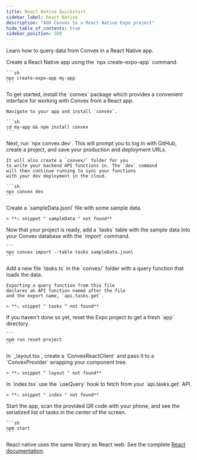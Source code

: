```yaml
---
title: React Native Quickstart
sidebar_label: React Native
description: "Add Convex to a React Native Expo project"
hide_table_of_contents: true
sidebar_position: 300
---
```






Learn how to query data from Convex in a React Native app.

<StepByStep>
  <Step title="Create a React Native app">
    Create a React Native app using the `npx create-expo-app` command.

    ```sh
    npx create-expo-app my-app
    ```

  </Step>
  <Step title="Install the Convex client and server library">
    To get started, install the `convex`
    package which provides a convenient interface for working
    with Convex from a React app.

    Navigate to your app and install `convex`.

    ```sh
    cd my-app && npm install convex
    ```

  </Step>
  <Step title="Set up a Convex dev deployment">
    Next, run `npx convex dev`. This
    will prompt you to log in with GitHub,
    create a project, and save your production and deployment URLs.

    It will also create a `convex/` folder for you
    to write your backend API functions in. The `dev` command
    will then continue running to sync your functions
    with your dev deployment in the cloud.

    ```sh
    npx convex dev
    ```

  </Step>

  <Step title="Create sample data for your database">
    Create a `sampleData.jsonl`
    file with some sample data.

    > **⚠ snippet " sampleData " not found**

  </Step>

  <Step title="Add the sample data to your database">
    Now that your project is ready, add a `tasks` table with the sample data into
    your Convex database with the `import` command.

    ```
    npx convex import --table tasks sampleData.jsonl
    ```

  </Step>

  <Step title="Expose a database query">
    Add a new file `tasks.ts` in the `convex/` folder
    with a query function that loads the data.

    Exporting a query function from this file
    declares an API function named after the file
    and the export name, `api.tasks.get`.

    > **⚠ snippet " tasks " not found**

  </Step>

  <Step title="Reset the Expo project">
    If you haven't done so yet, reset the Expo project to get a fresh
    `app` directory.

    ```
    npm run reset-project
    ```

  </Step>

  <Step title="Connect the app to your backend">
    In `_layout.tsx`, create a `ConvexReactClient` and pass it to a `ConvexProvider`
    wrapping your component tree.

    > **⚠ snippet " layout " not found**

  </Step>

  <Step title="Display the data in your app">
    In `index.tsx` use the `useQuery` hook to fetch
    from your `api.tasks.get` API.

    > **⚠ snippet " index " not found**

  </Step>

  <Step title="Start the app">
    Start the app, scan the provided QR code with your phone,
    and see the serialized list of tasks in the center of the screen.

    ```sh
    npm start
    ```

  </Step>
</StepByStep>

React native uses the same library as React web. See the complete
[React documentation](/client/react.mdx).
